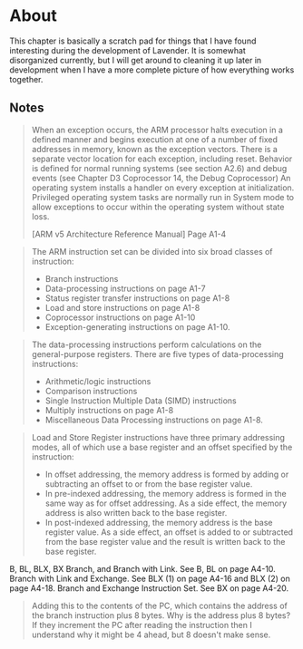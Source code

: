 # About

This chapter is basically a scratch pad for things that I have found interesting
during the development of Lavender. It is somewhat disorganized currently, but
I will get around to cleaning it up later in development when I have a more
complete picture of how everything works together.

## Notes

> When an exception occurs, the ARM processor halts execution in a defined manner
> and begins execution at one of a number of fixed addresses in memory, known as
> the exception vectors. There is a separate vector location for each exception,
> including reset. Behavior is defined for normal running systems (see section
> A2.6) and debug events (see Chapter D3 Coprocessor 14, the Debug Coprocessor)
> An operating system installs a handler on every exception at initialization.
> Privileged operating system tasks are normally run in System mode to allow
> exceptions to occur within the operating system without state loss.
>
> [ARM v5 Architecture Reference Manual] Page A1-4

> The ARM instruction set can be divided into six broad classes of instruction:
>
> -   Branch instructions
> -   Data-processing instructions on page A1-7
> -   Status register transfer instructions on page A1-8
> -   Load and store instructions on page A1-8
> -   Coprocessor instructions on page A1-10
> -   Exception-generating instructions on page A1-10.

> The data-processing instructions perform calculations on the general-purpose
> registers. There are five types of data-processing instructions:
>
> -   Arithmetic/logic instructions
> -   Comparison instructions
> -   Single Instruction Multiple Data (SIMD) instructions
> -   Multiply instructions on page A1-8
> -   Miscellaneous Data Processing instructions on page A1-8.

> Load and Store Register instructions have three primary addressing modes, all of which use a base register and an offset specified by the instruction:
>
> -   In offset addressing, the memory address is formed by adding or subtracting an offset to or from the base register value.
> -   In pre-indexed addressing, the memory address is formed in the same way as for offset addressing. As a side effect, the memory address is also written back to the base register.
> -   In post-indexed addressing, the memory address is the base register value. As a side effect, an offset is added to or subtracted from the base register value and the result is written back to the base register.

B, BL, BLX, BX
Branch, and Branch with Link. See B, BL on page A4-10.
Branch with Link and Exchange. See BLX (1) on page A4-16 and BLX (2) on page A4-18. Branch and Exchange Instruction Set. See BX on page A4-20.

> Adding this to the contents of the PC, which contains the address of the branch instruction plus 8 bytes.
> Why is the address plus 8 bytes? If they increment the PC after reading the
> instruction then I understand why it might be 4 ahead, but 8 doesn't make sense.
